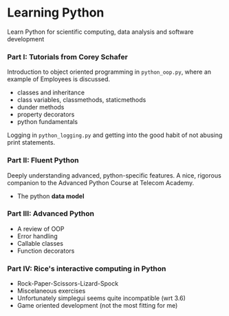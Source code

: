 # Learning Python
Learn Python for scientific computing, data analysis and software development

### Part I: Tutorials from Corey Schafer
Introduction to object oriented programming in `python_oop.py`, where an example of Employees is discussed.

* classes and inheritance
* class variables, classmethods, staticmethods
* dunder methods
* property decorators
* python fundamentals

Logging in `python_logging.py` and getting into the good habit of not abusing print statements.

### Part II: Fluent Python
Deeply understanding advanced, python-specific features. A nice, rigorous companion to the Advanced Python Course at Telecom Academy.
* The python **data model** 

### Part III: Advanced Python
* A review of OOP
* Error handling
* Callable classes
* Function decorators

### Part IV: Rice's interactive computing in Python

* Rock-Paper-Scissors-Lizard-Spock
* Miscelaneous exercises
* Unfortunately simplegui seems quite incompatible (wrt 3.6)
* Game oriented development (not the most fitting for me)